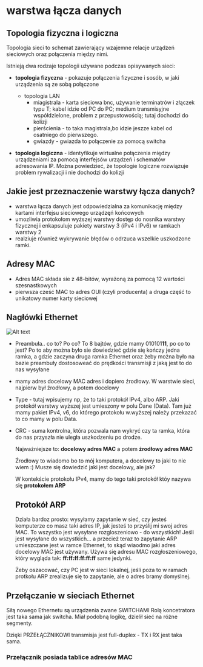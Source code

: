 # warstwa łącza danych

## Topologia fizyczna i logiczna
Topologia sieci to schemat zawierający wzajemne relacje urządzeń sieciowych oraz połączenia między nimi.

Istnieją dwa rodzaje topologii używane podczas opisywanych sieci:
* **topologia fizyczna** - pokazuje połączenia fizyczne i sosób, w jaki urządzenia są ze sobą połączone
  * topologia LAN
    * miagistrala - karta sieciowa bnc, używanie terminatrów i złączek typu T; kabel idzie od PC do PC; medium transmisyjne współdzielone, problem z przepustowością; tutaj dochodzi do kolizji
    * pierścienia - to taka magistrala,bo idzie jeszze kabel od osatniego do pierwszego.
    * gwiazdy - gwiazda to połączenie za pomocą switcha
      
* **topologia logiczna** - identyfikuje wirtualne połączenia między urządzeniami za pomocą interfejsów urządzeń i schematów adresowania IP.
Można powiedzieć, że topologie logiczne rozwiązuje problem rywalizacji i nie dochodzi do kolizji


## Jakie jest przeznaczenie warstwy łącza danych?
* warstwa łącza danych jest odpowiedzialna za komunikację między kartami interfejsu sieciowego urządzęń końcowych
* umozliwia protokołom wyższej warstwy  dostęp do nosnika warstwy fizycznej i enkapsuluje pakiety warstwy 3 (iPv4 i IPv6) w ramkach warstwy 2
* realziuje również wykrywanie błędów o odrzuca wszelkie uszkodzone ramki.

## Adresy MAC
* Adres MAC składa sie z 48-bitów, wyrażoną za pomocą 12 wartości szesnastkowych
* pierwsza cześć MAC to adres OUI (czyli producenta) a druga część to unikatowy numer karty sieciowej

## Nagłówki Ethernet

![Alt text](https://www.minitool.com/images/uploads/2020/04/ethernet-frame-1.jpg "a title")

* Preambuła.. co to? Po co?
  To 8 bajtów, gdzie mamy 010101**11**, po co to jest? Po to aby można było sie dowiedzieć gdzie się kończy jedna ramka, a gdzie zaczyna druga ramka Ethernet oraz żeby można było na bazie preambuły dostosoweać do prędkości transmisji z jaką jest to do nas wysyłane
* mamy adres docelowy MAC adres i dopiero źrodłowy. W warstwie sieci, najpierw był źrodłowy, a potem docelowy
* Type - tutaj wpisujemy np, że to taki protokół IPv4, albo ARP. Jaki protokół warstwy wyższej jest umieszony w polu Dane (Data). Tam już mamy pakiet IPv4, v6, do którego protokołu w.wyższej należy przekazać to co mamy w polu Data.
* CRC - suma kontrolna, która pozwala nam wykryć czy ta ramka, która do nas przyszła nie uległa uszkodzeniu po drodze.

  Najważniejsze to: **docelowy adres MAC** a potem **źrodłowy adres MAC**

  Źrodłowy to wiadomo bo to mój komputera, a docelowy to jaki to nie wiem :)
  Musze się dowiedzić jaki jest docelowy, ale jak?

  W kontekście protokołu IPv4, mamy do tego taki protokół któy nazywa się **protokołem ARP**

  ## Protokół ARP
  Działa bardoz prosto:
  wysyłamy zapytanie w sieć, czy jesteś komputerze co masz taki adres IP, jak jesteś to przyślij mi swoj adres MAC.
  To wszystko jest wysyłane rozgloszeniowo - do wszystkich!
  Jeśli jest wysyłane do wszystkich... a przecież teraz to zapytanie ARP umieszczane jest w ramce Ethernet, to skąd wiaodmo jaki adres docelowy MAC jest używany. Używa się adresu MAC rozgłoszeniowego, który wygląda tak: **ff:ff:ff:ff:ff:ff** same jedynki.

  Żeby oszacować, czy PC jest w sieci lokalnej, jeśli poza to w ramach protkołu ARP zrealizuje się to zapytanie, ale o adres bramy domyślnej. 


## Przełączanie w sieciach Ethernet

Siłą nowego Ethernetu są urządzenia zwane SWITCHAMI
Rolą koncetratora jest taka sama jak switcha. Miał podobną logikę, dzielił sieć na różne segmenty.

Dzięki PRZEŁĄCZNIKOWI transmisja jest full-duplex - TX i RX jest taka sama.

### Przełącznik posiada tablice adresów MAC
  
  
  

